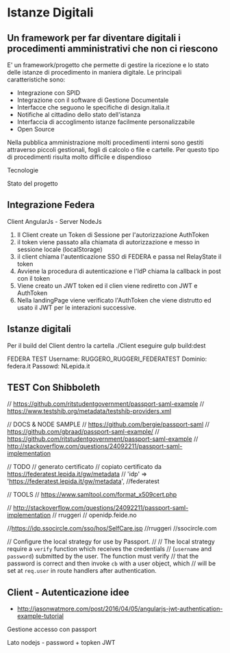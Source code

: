 # Istanze Digitali
## Un framework per far diventare digitali i procedimenti amministrativi che non ci riescono


E' un framework/progetto che permette di gestire la ricezione e lo stato delle istanze di procedimento in maniera digitale.
Le principali caratteristiche sono:
-	Integrazione con SPID
-	Integrazione con il software di Gestione Documentale
-	Interfacce che seguono le specifiche di design.italia.it
-	Notifiche al cittadino dello stato dell'istanza
-	Interfaccia di accoglimento istanze facilmente personalizzabile
-	Open Source

Nella pubblica amministrazione molti procedimenti interni sono gestiti attraverso piccoli gestionali, fogli di calcolo o file e cartelle. Per questo tipo di procedimenti risulta molto difficile e dispendioso



Tecnologie


Stato del progetto



## Integrazione Federa 

Client AngularJs - Server NodeJs

1) Il Client create un Token di Sessione per l'autorizzazione AuthToken
2) il token viene passato alla chiamata di autorizzazione e messo in sessione locale (localStorage)
3) il client chiama l'autenticazione SSO di FEDERA e passa nel RelayState il token
4) Avviene la procedura di autenticazione e l'IdP chiama la callback in post con il token
5) Viene creato un JWT token ed il clien viene rediretto con JWT e AuthToken
6) Nella landingPage viene verificato l'AuthToken che viene distrutto ed usato il JWT per le interazioni successive.



## Istanze digitali

Per il build del Client dentro la cartella ./Client eseguire gulp build:dest 

FEDERA TEST
Username: RUGGERO_RUGGERI_FEDERATEST
Dominio: federa.it
Passowd: NLepida.it





## TEST Con Shibboleth
// https://github.com/ritstudentgovernment/passport-saml-example
// https://www.testshib.org/metadata/testshib-providers.xml

// DOCS & NODE SAMPLE
// https://github.com/bergie/passport-saml 
// https://github.com/gbraad/passport-saml-example/
// https://github.com/ritstudentgovernment/passport-saml-example
// http://stackoverflow.com/questions/24092211/passport-saml-implementation


// TODO
// generato certificato
// copiato certificato da https://federatest.lepida.it/gw/metadata
// 'idp' => 'https://federatest.lepida.it/gw/metadata',	//federatest 


// TOOLS
// https://www.samltool.com/format_x509cert.php

// http://stackoverflow.com/questions/24092211/passport-saml-implementation
// rruggeri
// openidp.feide.no


//https://idp.ssocircle.com/sso/hos/SelfCare.jsp
//rruggeri
//ssocircle.com

// Configure the local strategy for use by Passport.
//
// The local strategy require a `verify` function which receives the credentials
// (`username` and `password`) submitted by the user.  The function must verify
// that the password is correct and then invoke `cb` with a user object, which
// will be set at `req.user` in route handlers after authentication.





## Client - Autenticazione idee

- http://jasonwatmore.com/post/2016/04/05/angularjs-jwt-authentication-example-tutorial


Gestione accesso con passport

Lato nodejs - password + topken JWT



<!--
    <pre>vm.userForm.$valid = {{ vm.userForm.$valid | json }}</pre>
    <pre>vm.userForm.name.$error = {{ vm.userForm.name.$error | json }}</pre>
    <pre>vm.userForm.name.$touched = {{ vm.userForm.name.$touched | json }}</pre>
    <pre>vm.userForm = {{ vm.userForm| json }}</pre>
    <pre>vm.model.picFile1 = {{ vm.model.picFile1 }}</pre>
    
    
      
      <p>Form Data</p>
      <pre>{{vm.model | json}}</pre>
      <p>Form Error</p>
      <pre>{{vm.errors | json}}</pre>
    </div>
    <p>reCaptcha - http://vividcortex.github.io/angular-recaptcha/ </p>
    <p>hashMe.js - https://github.com/marcu87/hashme </p>
    <p>ng-file-upload - https://github.com/danialfarid/ng-file-upload </p>
    <p>csrf - https://www.theodo.fr/blog/2015/04/preventing-csrf-attacks-with-express-and-angularjs/ </p>
    <p>Serve static files in route - http://stackoverflow.com/questions/11569181/serve-static-files-on-a-dynamic-route-using-express </p>
    <p>CSS Input Style - http://tympanus.net/codrops/2015/09/15/styling-customizing-file-inputs-smart-way/</p>
    <p>Double Mail - http://stackoverflow.com/questions/22173016/comparing-two-input-values-in-a-form-validation-with-angularjs</p>
    <p>UI-Validate - https://github.com/angular-ui/ui-validate </p>
    <div>
        <p>Output</p>
        <pre>{{outputStatusCode}}</pre>
        <pre>{{outputResponse}}</pre>
    </div>

-->
